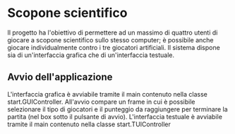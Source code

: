 # Scopone scientifico

Il progetto ha l'obiettivo di permettere ad un massimo di quattro utenti di giocare a scopone scientifico sullo stesso computer; è possibile anche giocare individualmente contro i tre giocatori artificiali.
Il sistema dispone sia di un'interfaccia grafica che di un'interfaccia testuale.
## Avvio dell'applicazione
L'interfaccia grafica è avviabile tramite il main contenuto nella classe start.GUIController. All'avvio compare un frame in cui è possibile selezionare il tipo di giocatori e il punteggio da raggiungere per terminare la partita (nel box sotto il pulsante di avvio).
L'interfaccia testuale è avviabile tramite il main contenuto nella classe start.TUIController
